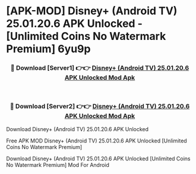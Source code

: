 # [APK-MOD] Disney+ (Android TV) 25.01.20.6 APK Unlocked - [Unlimited Coins No Watermark Premium] 6yu9p



<div align="center">
<h3>🔴 Download [Server1] 👉👉 <a href="https://momento.my/?title=Disney+_(Android_TV)_25.01.20.6_APK_Unlocked">Disney+ (Android TV) 25.01.20.6 APK Unlocked Mod Apk</a></h3><br>

<h3>🔴 Download [Server2] 👉👉 <a href="https://momento.my/?title=Disney+_(Android_TV)_25.01.20.6_APK_Unlocked">Disney+ (Android TV) 25.01.20.6 APK Unlocked Mod Apk</a></h3>
</div>



Download Disney+ (Android TV) 25.01.20.6 APK Unlocked 

Free APK MOD Disney+ (Android TV) 25.01.20.6 APK Unlocked [Unlimited Coins No Watermark Premium]

Download Disney+ (Android TV) 25.01.20.6 APK Unlocked [Unlimited Coins No Watermark Premium] Mod For Android
